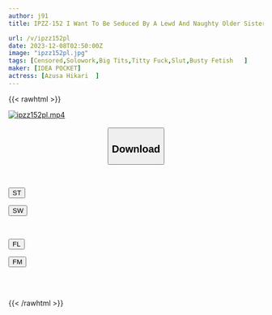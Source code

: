 ```yaml
---
author: j91
title: IPZZ-152 I Want To Be Seduced By A Lewd And Naughty Older Sister And Have A Titty Fuck. Azusa Hikari

url: /v/ipzz152pl
date: 2023-12-08T02:50:00Z
image: "ipzz152pl.jpg"
tags: [Censored,Solowork,Big Tits,Titty Fuck,Slut,Busty Fetish	 ]
maker: [IDEA POCKET]
actress: [Azusa Hikari  ]
---
```



{{< rawhtml >}}

<div class="video" data-videoid="WPykq2YQP6hb7Rp">
    <a href="javascript:;">
        <img src="/v/ipzz152pl/ipzz152pl.jpg" width="WIDTH" height="HEIGHT" alt="ipzz152pl.mp4" loading="lazy">
    </a>
</div>

<script type="text/javascript" src="https://j91.asia/asset/on-demand-st.js"></script>

<br>
  <link rel="stylesheet" href="https://j91.asia/asset/bs5.css">
  
  <center>
  <button class="btn btn-primary" type="button" data-bs-toggle="collapse" data-bs-target=".multi-collapse" aria-expanded="false" aria-controls="multiCollapseExample1 multiCollapseExample2"><h2>Download</h2></button></center>
</p>
<div class="row">
  <div class="col">
    <div class="collapse multi-collapse" id="multiCollapseExample1">
      <div class="card card-body">
	      	      <br>
<div class="buttons">  
<p><a href="https://streamtape.to/v/WPykq2YQP6hb7Rp" target="_blank"><button class="btn-hover color-3"><i class="fa fa-download"></i> ST</button></a></p>
<p><a href="https://flaswish.com/q5g4o0lwkqx8" target="_blank"><button class="btn-hover color-2"><i class="fa fa-download"></i> SW</button></a></p></div>
    </div>
  </div>
</div>
  <div class="col">
    <div class="collapse multi-collapse" id="multiCollapseExample2">
      <div class="card card-body">
	      <br>
<div class="buttons">
<p><a href="javascript:;" target="_blank"><button class="btn-hover color-9"><i class="fa fa-download"></i> FL</button></a></p>
<p><a href="javascript:;" target="_blank"><button class="btn-hover color-8"><i class="fa fa-download"></i> FM</button></a></p></div>
<br><br>
      </div>
    </div>
  </div>
</div>

{{< /rawhtml >}}